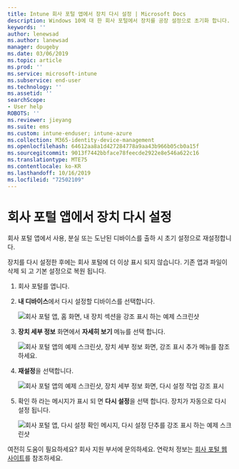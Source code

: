 ```yaml
---
title: Intune 회사 포털 앱에서 장치 다시 설정 | Microsoft Docs
description: Windows 10에 대 한 회사 포털에서 장치를 공장 설정으로 초기화 합니다.
keywords: ''
author: lenewsad
ms.author: lanewsad
manager: dougeby
ms.date: 03/06/2019
ms.topic: article
ms.prod: ''
ms.service: microsoft-intune
ms.subservice: end-user
ms.technology: ''
ms.assetid: ''
searchScope:
- User help
ROBOTS: ''
ms.reviewer: jieyang
ms.suite: ems
ms.custom: intune-enduser; intune-azure
ms.collection: M365-identity-device-management
ms.openlocfilehash: 64612aa8a1d427284778a9aa43b966b05cb0a15f
ms.sourcegitcommit: 9013f7442bbface78feecde2922e8e546a622c16
ms.translationtype: MTE75
ms.contentlocale: ko-KR
ms.lasthandoff: 10/16/2019
ms.locfileid: "72502109"
---
```

# <a name="reset-device-from-the-company-portal-app"></a>회사 포털 앱에서 장치 다시 설정  

회사 포털 앱에서 사용, 분실 또는 도난된 디바이스를 출하 시 초기 설정으로 재설정합니다.  

장치를 다시 설정한 후에는 회사 포털에 더 이상 표시 되지 않습니다. 기존 앱과 파일이 삭제 되 고 기본 설정으로 복원 됩니다.  


1. 회사 포털를 엽니다.  
2. **내 디바이스**에서 다시 설정할 디바이스를 선택합니다.   

    ![회사 포털 앱, 홈 화면, 내 장치 섹션을 강조 표시 하는 예제 스크린샷](./media/1802-cp-app-windows-home.png)  

3. **장치 세부 정보** 화면에서 **자세히 보기** 메뉴를 선택 합니다.  

    ![회사 포털 앱의 예제 스크린샷, 장치 세부 정보 화면, 강조 표시 추가 메뉴를 참조 하세요.](./media/1802-cp-app-windows-device-details.png)  

4. **재설정**을 선택합니다.  

     ![회사 포털 앱의 예제 스크린샷, 장치 세부 정보 화면, 다시 설정 작업 강조 표시 ](./media/1802-cp-app-windows-device-details-reset.png)  

5. 확인 하 라는 메시지가 표시 되 면 **다시 설정**을 선택 합니다. 장치가 자동으로 다시 설정 됩니다.  

     ![회사 포털 앱, 다시 설정 확인 메시지, 다시 설정 단추를 강조 표시 하는 예제 스크린샷 ](./media/1802-cp-app-windows-reset-confirm.png)  

여전히 도움이 필요하세요? 회사 지원 부서에 문의하세요. 연락처 정보는 [회사 포털 웹 사이트](https://go.microsoft.com/fwlink/?linkid=2010980)를 참조하세요.  
